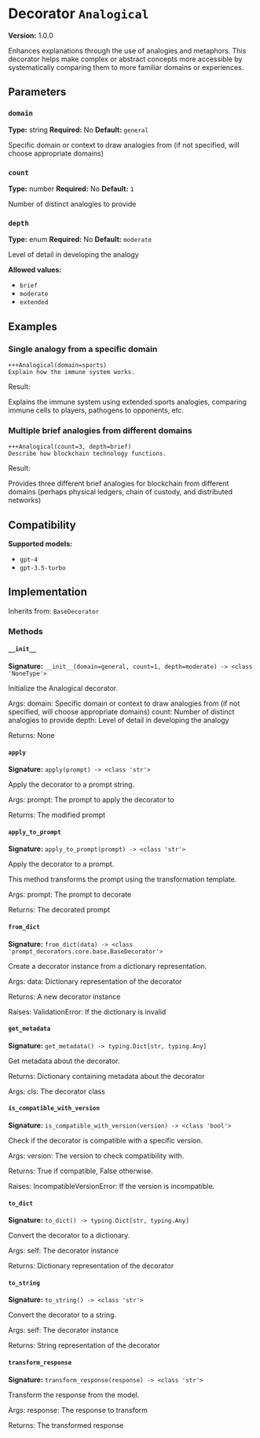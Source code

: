 # Decorator `Analogical`

**Version:** 1.0.0

Enhances explanations through the use of analogies and metaphors. This decorator helps make complex or abstract concepts more accessible by systematically comparing them to more familiar domains or experiences.

## Parameters

### `domain`

**Type:** string
**Required:** No
**Default:** `general`

Specific domain or context to draw analogies from (if not specified, will choose appropriate domains)

### `count`

**Type:** number
**Required:** No
**Default:** `1`

Number of distinct analogies to provide

### `depth`

**Type:** enum
**Required:** No
**Default:** `moderate`

Level of detail in developing the analogy

**Allowed values:**

- `brief`
- `moderate`
- `extended`

## Examples

### Single analogy from a specific domain

```
+++Analogical(domain=sports)
Explain how the immune system works.
```

Result:

Explains the immune system using extended sports analogies, comparing immune cells to players, pathogens to opponents, etc.

### Multiple brief analogies from different domains

```
+++Analogical(count=3, depth=brief)
Describe how blockchain technology functions.
```

Result:

Provides three different brief analogies for blockchain from different domains (perhaps physical ledgers, chain of custody, and distributed networks)

## Compatibility

**Supported models:**

- `gpt-4`
- `gpt-3.5-turbo`

## Implementation

Inherits from: `BaseDecorator`

### Methods

#### `__init__`

**Signature:** `__init__(domain=general, count=1, depth=moderate) -> <class 'NoneType'>`

Initialize the Analogical decorator.

Args:
    domain: Specific domain or context to draw analogies from (if not specified, will choose appropriate domains)
    count: Number of distinct analogies to provide
    depth: Level of detail in developing the analogy


Returns:
    None

#### `apply`

**Signature:** `apply(prompt) -> <class 'str'>`

Apply the decorator to a prompt string.

Args:
    prompt: The prompt to apply the decorator to


Returns:
    The modified prompt

#### `apply_to_prompt`

**Signature:** `apply_to_prompt(prompt) -> <class 'str'>`

Apply the decorator to a prompt.

This method transforms the prompt using the transformation template.

Args:
    prompt: The prompt to decorate

Returns:
    The decorated prompt

#### `from_dict`

**Signature:** `from_dict(data) -> <class 'prompt_decorators.core.base.BaseDecorator'>`

Create a decorator instance from a dictionary representation.

Args:
    data: Dictionary representation of the decorator

Returns:
    A new decorator instance

Raises:
    ValidationError: If the dictionary is invalid

#### `get_metadata`

**Signature:** `get_metadata() -> typing.Dict[str, typing.Any]`

Get metadata about the decorator.

Returns:
    Dictionary containing metadata about the decorator


Args:
    cls: The decorator class

#### `is_compatible_with_version`

**Signature:** `is_compatible_with_version(version) -> <class 'bool'>`

Check if the decorator is compatible with a specific version.

Args:
    version: The version to check compatibility with.


Returns:
    True if compatible, False otherwise.


Raises:
    IncompatibleVersionError: If the version is incompatible.

#### `to_dict`

**Signature:** `to_dict() -> typing.Dict[str, typing.Any]`

Convert the decorator to a dictionary.

Args:
    self: The decorator instance

Returns:
    Dictionary representation of the decorator

#### `to_string`

**Signature:** `to_string() -> <class 'str'>`

Convert the decorator to a string.

Args:
    self: The decorator instance

Returns:
    String representation of the decorator

#### `transform_response`

**Signature:** `transform_response(response) -> <class 'str'>`

Transform the response from the model.

Args:
    response: The response to transform

Returns:
    The transformed response
